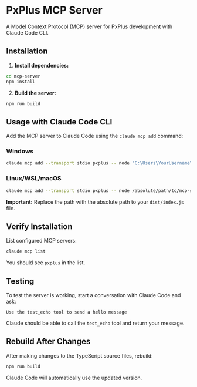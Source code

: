 # PxPlus MCP Server

A Model Context Protocol (MCP) server for PxPlus development with Claude Code CLI.

## Installation

1. **Install dependencies:**
```bash
cd mcp-server
npm install
```

2. **Build the server:**
```bash
npm run build
```

## Usage with Claude Code CLI

Add the MCP server to Claude Code using the `claude mcp add` command:

### Windows

```bash
claude mcp add --transport stdio pxplus -- node "C:\Users\YourUsername\path\to\mcp-server\dist\index.js"
```

### Linux/WSL/macOS

```bash
claude mcp add --transport stdio pxplus -- node /absolute/path/to/mcp-server/dist/index.js
```

**Important:** Replace the path with the absolute path to your `dist/index.js` file.

## Verify Installation

List configured MCP servers:

```bash
claude mcp list
```

You should see `pxplus` in the list.

## Testing

To test the server is working, start a conversation with Claude Code and ask:

```
Use the test_echo tool to send a hello message
```

Claude should be able to call the `test_echo` tool and return your message.

## Rebuild After Changes

After making changes to the TypeScript source files, rebuild:

```bash
npm run build
```

Claude Code will automatically use the updated version.
